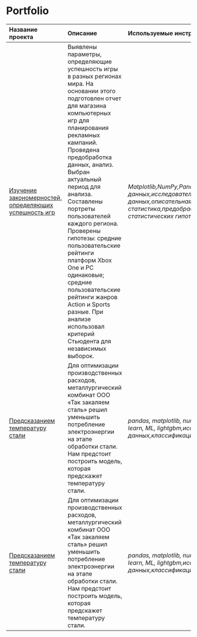 # Portfolio
| Название проекта | Описание | Используемые инструменты | 
| :---------------------- | :---------------------- | :---------------------- |
| [Изучение закономерностей, определяющих успешность игр](patterns_of_a_successful_game) | Выявлены параметры, определяющие успешность игры в разных регионах мира. На основании этого подготовлен отчет для магазина компьютерных игр для планирования рекламных кампаний. Проведена предобработка данных, анализ. Выбран актуальный период для анализа. Составлены портреты пользователей каждого региона. Проверены гипотезы: средние пользовательские рейтинги платформ Xbox One и PC одинаковые; средние пользовательские рейтинги жанров Action и Sports разные. При анализе использовал критерий Стьюдента для независимых выборок.| *Matplotlib,NumPy,Pandas,Python,визуализация данных,исследовательский анализ данных,описательная статистика,предобработка данных,проверка статистических гипотез* |
| [Предсказанием температуру стали](predicting_the_temperature_of_steel) | Для оптимизации производственных расходов, металлургический комбинат ООО «Так закаляем сталь» решил уменьшить потребление электроэнергии на этапе обработки стали. Нам предстоит построить модель, которая предскажет температуру стали.| *pandas, matplotlib, numpy, seaborn, re, scikit-learn, ML, lightgbm,исследовательский анализ данных,классификация* |
| [Предсказанием температуру стали](predicting_the_temperature_of_steel) | Для оптимизации производственных расходов, металлургический комбинат ООО «Так закаляем сталь» решил уменьшить потребление электроэнергии на этапе обработки стали. Нам предстоит построить модель, которая предскажет температуру стали.| *pandas, matplotlib, numpy, seaborn, re, scikit-learn, ML, lightgbm,исследовательский анализ данных,классификация* |
